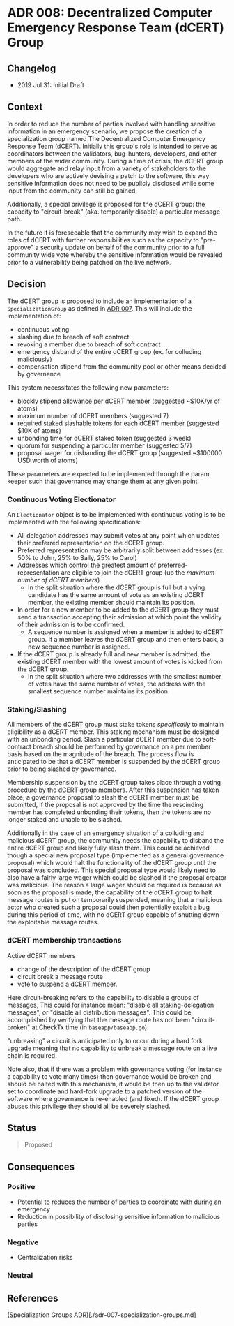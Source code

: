 # ADR 008: Decentralized Computer Emergency Response Team (dCERT) Group

## Changelog

- 2019 Jul 31: Initial Draft

## Context

In order to reduce the number of parties involved with handling sensitive
information in an emergency scenario, we propose the creation of a
specialization group named The Decentralized Computer Emergency Response Team
(dCERT).  Initially this group's role is intended to serve as coordinators
between the validators, bug-hunters, developers, and other members of the wider
community.  During a time of crisis, the dCERT group would aggregate and relay
input from a variety of stakeholders to the developers who are actively
devising a patch to the software, this way sensitive information does not need
to be publicly disclosed while some input from the community can still be
gained. 

Additionally, a special privilege is proposed for the dCERT group:
the capacity to "circuit-break" (aka. temporarily disable)  a particular
message path. 

In the future it is foreseeable that the community may wish to expand the roles
of dCERT with further responsibilities such as the capacity to "pre-approve" a
security update on behalf of the community prior to a full community
wide vote whereby the sensitive information would be revealed prior to a
vulnerability being patched on the live network.  

## Decision

The dCERT group is proposed to include an implementation of a `SpecializationGroup`
as defined in [ADR 007](./adr-007-specialization-groups.md). This will include the 
implementation of: 
 - continuous voting
 - slashing due to breach of soft contract
 - revoking a member due to breach of soft contract
 - emergency disband of the entire dCERT group (ex. for colluding maliciously) 
 - compensation stipend from the community pool or other means decided by
   governance

This system necessitates the following new parameters: 
 - blockly stipend allowance per dCERT member (suggested ~$10K/yr of atoms)
 - maximum number of dCERT members (suggested 7) 
 - required staked slashable tokens for each dCERT member (suggested $10K of atoms)
 - unbonding time for dCERT staked token (suggested 3 week)
 - quorum for suspending a particular member (suggested 5/7) 
 - proposal wager for disbanding the dCERT group (suggested ~$100000 USD worth of atoms)

These parameters are expected to be implemented through the param keeper such 
that governance may change them at any given point. 

### Continuous Voting Electionator

An `Electionator` object is to be implemented with continuous voting is to be
implemented with the following specifications:
 - All delegation addresses may submit votes at any point which updates their 
   preferred representation on the dCERT group. 
 - Preferred representation may be arbitrarily split between addresses (ex. 50%
   to John, 25% to Sally, 25% to Carol) 
 - Addresses which control the greatest amount of preferred-representation are
   eligible to join the dCERT group (up the _maximum number of dCERT members_)
   - In the split situation where the dCERT group is full but a vying candidate 
     has the same amount of vote as an existing dCERT member, the existing 
     member should maintain its position. 
 - In order for a new member to be added to the dCERT group they must 
   send a transaction accepting their admission at which point the validity of
   their admission is to be confirmed. 
   - A sequence number is assigned when a member is added to dCERT group. 
     If a member leaves the dCERT group and then enters back, a new sequence number
     is assigned.  
 - If the dCERT group is already full and new member is admitted, the existing
   dCERT member with the lowest amount of votes is kicked from the dCERT group.
   - In the split situation where two addresses with the smallest number of
     votes have the same number of votes, the address with the smallest sequence 
     number maintains its position.  

### Staking/Slashing

All members of the dCERT group must stake tokens _specifically_ to maintain
eligibility as a dCERT member. This staking mechanism must be designed with an
unbonding period. Slash a particular dCERT member due to soft-contract breach
should be performed by governance on a per member basis based on the magnitude
of the breach.  The process flow is anticipated to be that a dCERT member is
suspended by the dCERT group prior to being slashed by governance.  

Membership suspension by the dCERT group takes place through a voting procedure
by the dCERT group members. After this suspension has taken place, a governance
proposal to slash the dCERT member must be submitted, if the proposal is not
approved by the time the rescinding member has completed unbonding their
tokens, then the tokens are no longer staked and unable to be slashed. 

Additionally in the case of an emergency situation of a colluding and malicious
dCERT group, the community needs the capability to disband the entire dCERT
group and likely fully slash them. This could be achieved though a special new
proposal type (implemented as a general governance proposal) which would halt
the functionality of the dCERT group until the proposal was concluded. This
special proposal type would likely need to also have a fairly large wager which
could be slashed if the proposal creator was malicious. The reason a large
wager should be required is because as soon as the proposal is made, the
capability of the dCERT group to halt message routes is put on temporarily
suspended, meaning that a malicious actor who created such a proposal could
then potentially exploit a bug during this period of time, with no dCERT group
capable of shutting down the exploitable message routes. 

### dCERT membership transactions

Active dCERT members 
 - change of the description of the dCERT group
 - circuit break a message route
 - vote to suspend a dCERT member. 

Here circuit-breaking refers to the capability to disable a groups of messages,
This could for instance mean: "disable all staking-delegation messages", or
"disable all distribution messages". This could be accomplished by verifying
that the message route has not been "circuit-broken" at CheckTx time (in
`baseapp/baseapp.go`). 

"unbreaking" a circuit is anticipated only to occur during a hard fork upgrade
meaning that no capability to unbreak a message route on a live chain is
required. 

Note also, that if there was a problem with governance voting (for instance a
capability to vote many times) then governance would be broken and should be
halted with this mechanism, it would be then up to the validator set to
coordinate and hard-fork upgrade to a patched version of the software where
governance is re-enabled (and fixed). If the dCERT group abuses this privilege
they should all be severely slashed.

## Status

> Proposed

## Consequences

### Positive

 - Potential to reduces the number of parties to coordinate with during an emergency 
- Reduction in possibility of disclosing sensitive information to malicious parties

### Negative

 - Centralization risks

### Neutral

## References
 
  (Specialization Groups ADR)[./adr-007-specialization-groups.md]
